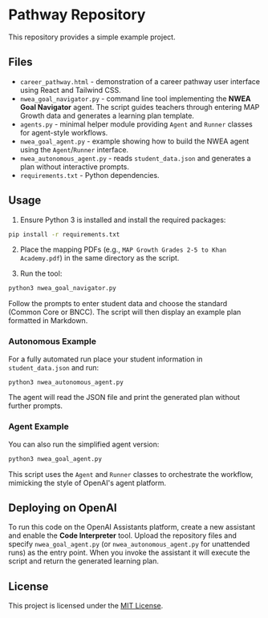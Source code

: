 # Pathway Repository

This repository provides a simple example project.

## Files

- `career_pathway.html` - demonstration of a career pathway user interface using React and Tailwind CSS.
- `nwea_goal_navigator.py` - command line tool implementing the **NWEA Goal Navigator** agent. The script guides teachers through entering MAP Growth data and generates a learning plan template.
- `agents.py` - minimal helper module providing `Agent` and `Runner` classes for agent-style workflows.
- `nwea_goal_agent.py` - example showing how to build the NWEA agent using the `Agent`/`Runner` interface.
- `nwea_autonomous_agent.py` - reads `student_data.json` and generates a plan without interactive prompts.
- `requirements.txt` - Python dependencies.

## Usage

1. Ensure Python 3 is installed and install the required packages:

```bash
pip install -r requirements.txt
```

2. Place the mapping PDFs (e.g., `MAP Growth Grades 2-5 to Khan Academy.pdf`) in the same directory as the script.

3. Run the tool:

```bash
python3 nwea_goal_navigator.py
```

Follow the prompts to enter student data and choose the standard (Common Core or BNCC). The script will then display an example plan formatted in Markdown.

### Autonomous Example

For a fully automated run place your student information in ``student_data.json`` and run:

```bash
python3 nwea_autonomous_agent.py
```

The agent will read the JSON file and print the generated plan without further prompts.

### Agent Example

You can also run the simplified agent version:

```bash
python3 nwea_goal_agent.py
```

This script uses the `Agent` and `Runner` classes to orchestrate the workflow, mimicking the style of OpenAI's agent platform.

## Deploying on OpenAI

To run this code on the OpenAI Assistants platform, create a new assistant and
enable the **Code Interpreter** tool. Upload the repository files and specify
``nwea_goal_agent.py`` (or ``nwea_autonomous_agent.py`` for unattended runs) as
the entry point. When you invoke the assistant it will execute the script and
return the generated learning plan.

## License

This project is licensed under the [MIT License](LICENSE).

